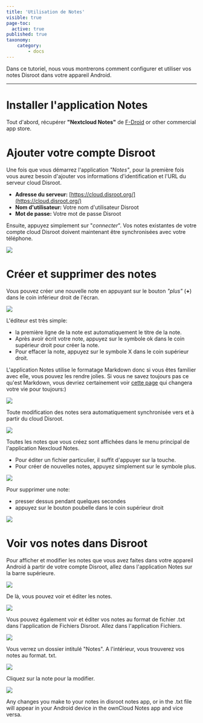 ```yaml
---
title: 'Utilisation de Notes'
visible: true
page-toc:
  active: true
published: true
taxonomy:
    category:
        - docs
---
```


Dans ce tutoriel, nous vous montrerons comment configurer et utiliser vos notes Disroot dans votre appareil Android.

----------

# Installer l'application Notes

Tout d'abord, récupérer **"Nextcloud Notes"** de [F-Droid](https://f-droid.org/packages/it.niedermann.owncloud.notes/) or other commercial app store.    


# Ajouter votre compte Disroot

Une fois que vous démarrez l'application *"Notes"*, pour la première fois vous aurez besoin d'ajouter vos informations d'identification et l'URL du serveur cloud Disroot.


- **Adresse du serveur:** [https://cloud.disroot.org/](https://cloud.disroot.org/)
- **Nom d'utilisateur:** Votre nom d'utilisateur Disroot
- **Mot de passe:** Votre mot de passe Disroot

Ensuite, appuyez simplement sur "*connecter*".
Vos notes existantes de votre compte cloud Disroot doivent maintenant être synchronisées avec votre téléphone.

![](en/nextcloud_notes1.png)

# Créer et supprimer des notes

Vous pouvez créer une nouvelle note en appuyant sur le bouton *"plus"* (**+**) dans le coin inférieur droit de l'écran.

![](en/nextcloud_notes2.png)

L'éditeur est très simple:

* la première ligne de la note est automatiquement le titre de la note.
* Après avoir écrit votre note, appuyez sur le symbole ok dans le coin supérieur droit pour créer la note.
* Pour effacer la note, appuyez sur le symbole X dans le coin supérieur droit.


L'application Notes utilise le formatage Markdown donc si vous êtes familier avec elle, vous pouvez les rendre jolies. Si vous ne savez toujours pas ce qu'est Markdown, vous devriez certainement voir [cette page](http://lifehacker.com/5943320/what-is-markdown-and-why-is-it-better-for-my-to-do-lists-and-notes) qui changera votre vie pour toujours:)

![](en/nextcloud_notes3.png)

Toute modification des notes sera automatiquement synchronisée vers et à partir du cloud Disroot.

![](en/nextcloud_notes4.jpeg)

Toutes les notes que vous créez sont affichées dans le menu principal de l'application Nexcloud Notes.

* Pour éditer un fichier particulier, il suffit d'appuyer sur la touche.
* Pour créer de nouvelles notes, appuyez simplement sur le symbole plus.


![](en/nextcloud_notes5.png)


Pour supprimer une note:

* presser dessus pendant quelques secondes
* appuyez sur le bouton poubelle dans le coin supérieur droit



![](en/nextcloud_notes6.png)


# Voir vos notes dans Disroot

Pour afficher et modifier les notes que vous avez faites dans votre appareil Android à partir de votre compte Disroot, allez dans l'application Notes sur la barre supérieure.

![](en/nextcloud_notes7.png)

De là, vous pouvez voir et éditer les notes.

![](en/nextcloud_notes8.png)

Vous pouvez également voir et éditer vos notes au format de fichier .txt dans l'application de Fichiers Disroot.
Allez dans l'application Fichiers.

![](en/nextcloud_notes9.png)


Vous verrez un dossier intitulé "Notes". A l'intérieur, vous trouverez vos notes au format. txt.


![](en/nextcloud_notes10.png)

Cliquez sur la note pour la modifier.

![](en/nextcloud_notes11.png)

Any changes you make to your notes in disroot notes app, or in the .txt file will appear in your Android device in the ownCloud Notes app and vice versa.
